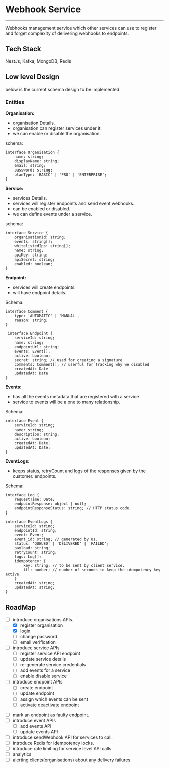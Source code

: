 # Webhook Service
---

Webhooks management service which other services can use to register and forget complexity of delivering webhooks to endpoints.


## Tech Stack
NestJs, Kafka, MongoDB, Redis



## Low level Design
below is the current schema design to be implemented.

### Entities
**Organisation:**
- organisation Details.
- organisation can register services under it.
- we can enable or disable the organisation.

schema:
```TS
interface Organisation {
    name: string;
    displayName: string;
    email: string;
    password: string;
    planType: 'BASIC' | 'PRO' | 'ENTERPRISE';
}
```

**Service:**
- services Details.
- services will register endpoints and send event webhooks.
- can be enabled or disabled.
- we can define events under a service.


schema:
```TS
interface Service {
    organisationId: string;
    events: string[];
    whitelistedIps: string[];
    name: string;
    apiKey: string;
    apiSecret: string;
    enabled: boolean;
}
```

**Endpoint:**
- services will create endpoints.
- will have endpoint details.

Schema:
```TS
interface Comment {
    type: 'AUTOMATIC' | 'MANUAL',
    reason: string;
}

 interface Endpoint {
    serviceId: string;
    name: string;
    endpointUrl: string;
    events: Event[];
    active: boolean;
    secret: string; // used for creating a signature
    comments: Comment[]; // userful for tracking why we disabled
    createdAt: Date
    updatedAt: Date
}
```

**Events:**
- has all the events metadata that are registered with a service
- service to events will be a one to many relationship.

Schema:
```TS
interface Event {
    serviceId: string;
    name: string;
    description: string;
    active: boolean;
    createdAt: Date;
    updatedAt: Date;
}
```


**EventLogs:**
- keeps status, retryCount and logs of the responses given by the customer. endpoints.

Schema:
```TS
interface Log {
    requestTime: Date;
    endpointResponse: object | null;
    endpointResponseStatus: string; // HTTP status code.
}

interface EventLogs {
    serviceId: string;
    endpointId: string;
    event: Event;
    event_id: string; // generated by us.
    status: 'QUEUED' | 'DELIVERED' | 'FAILED';
    payload: string;
    retryCount: string;
    logs: Log[];
    idempotency: {
        key: string; // to be sent by client service.
        ttl: number; // number of seconds to keep the idempotency key active.
    }
    createdAt: string;
    updatedAt: string;
}
```


## RoadMap
- [ ] introduce organisations APIs.
    - [x] register organisation
    - [x] login
    - [ ] change password
    - [ ] email verification
- [ ] introduce service APIs
     - [ ] register service API endpoint
     - [ ] update service details
     - [ ] re-generate service credentials
     - [ ] add events for a service
     - [ ] enable disable service
- [ ] introduce endpoint APIs
     - [ ] create endpoint
     - [ ] update endpoint
     - [ ] assign which events can be sent
     - [ ] activate deactivate endpoint

<!-- TODO: fill up the subtasks -->
- [ ] mark an endpoint as faulty endpoint.
- [ ] introduce event APIs
    - [ ] add events API
    - [ ] update events API
- [ ] introduce sendWebhook API for services to call.
- [ ] introduce Redis for idempotency locks.
- [ ] introduce rate limiting for service level API calls.
- [ ] analytics
- [ ] alerting clients(organisations) about any delivery failures.